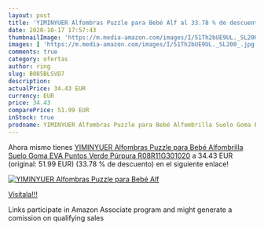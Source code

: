 ```yaml
---
layout: post
title: 'YIMINYUER Alfombras Puzzle para Bebé Alf al 33.78 % de descuento'
date: 2020-10-17 17:57:43
thumbnailImage: 'https://m.media-amazon.com/images/I/51Th2bUE9UL._SL200_.jpg'
images: [ 'https://m.media-amazon.com/images/I/51Th2bUE9UL._SL200_.jpg' ]
comments: true
category: ofertas
author: ring
slug: B085BLSVD7
description:
actualPrice: 34.43 EUR
currency: EUR
price: 34.43
comparePrice: 51.99 EUR
inStock: true
prodname: YIMINYUER Alfombras Puzzle para Bebé Alfombrilla Suelo Goma EVA Puntos Verde Púrpura R08R11G301020
---
```


Ahora mismo tienes [YIMINYUER Alfombras Puzzle para Bebé Alfombrilla Suelo Goma EVA Puntos Verde Púrpura R08R11G301020](https://www.amazon.es/dp/B085BLSVD7/?tag=tolees-21) a 34.43 EUR (original: 51.99 EUR) (33.78 %  de descuento) en el siguiente enlace!

[![YIMINYUER Alfombras Puzzle para Bebé Alf](https://m.media-amazon.com/images/I/51Th2bUE9UL._SL200_.jpg)](https://www.amazon.es/dp/B085BLSVD7/?tag=tolees-21)

[Visítala!!!](https://www.amazon.es/dp/B085BLSVD7/?tag=tolees-21)

Links participate in Amazon Associate program and might generate a comission on qualifying sales

